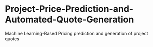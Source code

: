 # Project-Price-Prediction-and-Automated-Quote-Generation
Machine Learning-Based Pricing prediction and generation of project quotes
